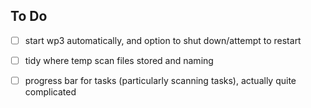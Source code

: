 ## To Do 

- [ ] start wp3 automatically, and option to shut down/attempt to restart

- [ ] tidy where temp scan files stored and naming

- [ ] progress bar for tasks (particularly scanning tasks), actually quite complicated
